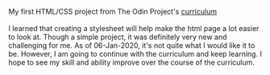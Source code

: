 My first HTML/CSS project from The Odin Project's [curriculum](http://www.theodinproject.com/courses/web-development-101/lessons/html-css)
<br>
<br>
I learned that creating a stylesheet will help make the html page a lot easier to look at. Though a simple project, it was definitely very new and challenging for me. As of 06-Jan-2020, it's not quite what I would like it to be. However, I am going to continue with the curriculum and keep learning. I hope to see my skill and ability improve over the course of the curriculum.
